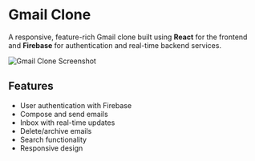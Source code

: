 #  Gmail Clone

A responsive, feature-rich Gmail clone built using **React** for the frontend and **Firebase** for authentication and real-time backend services.

![Gmail Clone Screenshot](screenshot.png) <!-- Replace with your actual image path -->

##  Features

-  User authentication with Firebase
-  Compose and send emails
-  Inbox with real-time updates
-  Delete/archive emails
-  Search functionality
-  Responsive design
